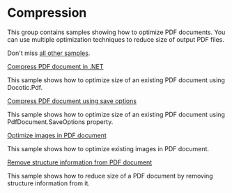 # Compression
This group contains samples showing how to optimize PDF documents. You can use multiple optimization techniques to reduce size of output PDF files.

Don't miss [all other samples](/Samples).

[Compress PDF document in .NET](/Samples/Compression/CompressAllTechniques)

This sample shows how to optimize size of an existing PDF document using Docotic.Pdf.

[Compress PDF document using save options](/Samples/Compression/CompressWithSaveOptions)

This sample shows how to optimize size of an existing PDF document using PdfDocument.SaveOptions property.

[Optimize images in PDF document](/Samples/Compression/OptimizeImages)

This sample shows how to optimize existing images in PDF document.

[Remove structure information from PDF document](/Samples/Compression/RemoveStructureInformation)

This sample shows how to reduce size of a PDF document by removing structure information from it.
